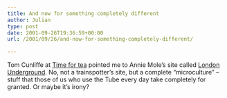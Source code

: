 ```yaml
---
title: And now for something completely different
author: Julian
type: post
date: 2001-09-26T19:36:59+00:00
url: /2001/09/26/and-now-for-something-completely-different/

---
```

Tom Cunliffe at [Time for tea][1] pointed me to Annie Mole&#8217;s site called <a href = "https://www.suite101.com/welcome.cfm/london_underground">London Underground</a>. No, not a trainspotter&#8217;s site, but a complete &#8220;microculture&#8221; &#8211; stuff that those of us who use the Tube every day take completely for granted. Or maybe it&#8217;s irony?

 [1]: https://teatimewithtom.blogspot.com/